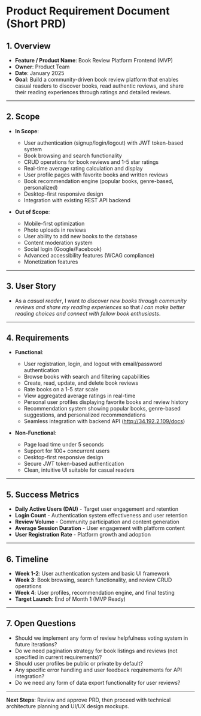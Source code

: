 # Product Requirement Document (Short PRD)

## 1. Overview
- **Feature / Product Name**: Book Review Platform Frontend (MVP)
- **Owner**: Product Team  
- **Date**: January 2025  
- **Goal**: Build a community-driven book review platform that enables casual readers to discover books, read authentic reviews, and share their reading experiences through ratings and detailed reviews.

---

## 2. Scope
- **In Scope**:  
  - User authentication (signup/login/logout) with JWT token-based system
  - Book browsing and search functionality
  - CRUD operations for book reviews and 1-5 star ratings
  - Real-time average rating calculation and display
  - User profile pages with favorite books and written reviews
  - Book recommendation engine (popular books, genre-based, personalized)
  - Desktop-first responsive design
  - Integration with existing REST API backend

- **Out of Scope**:  
  - Mobile-first optimization
  - Photo uploads in reviews
  - User ability to add new books to the database
  - Content moderation system
  - Social login (Google/Facebook)
  - Advanced accessibility features (WCAG compliance)
  - Monetization features

---

## 3. User Story
- As a *casual reader*, I want *to discover new books through community reviews and share my reading experiences* so that *I can make better reading choices and connect with fellow book enthusiasts*.

---

## 4. Requirements
- **Functional**:  
  - User registration, login, and logout with email/password authentication
  - Browse books with search and filtering capabilities
  - Create, read, update, and delete book reviews
  - Rate books on a 1-5 star scale
  - View aggregated average ratings in real-time
  - Personal user profiles displaying favorite books and review history
  - Recommendation system showing popular books, genre-based suggestions, and personalized recommendations
  - Seamless integration with backend API (http://34.192.2.109/docs)

- **Non-Functional**:  
  - Page load time under 5 seconds
  - Support for 100+ concurrent users
  - Desktop-first responsive design
  - Secure JWT token-based authentication
  - Clean, intuitive UI suitable for casual readers

---

## 5. Success Metrics
- **Daily Active Users (DAU)** - Target user engagement and retention
- **Login Count** - Authentication system effectiveness and user retention
- **Review Volume** - Community participation and content generation
- **Average Session Duration** - User engagement with platform content
- **User Registration Rate** - Platform growth and adoption

---

## 6. Timeline
- **Week 1-2**: User authentication system and basic UI framework
- **Week 3**: Book browsing, search functionality, and review CRUD operations
- **Week 4**: User profiles, recommendation engine, and final testing
- **Target Launch**: End of Month 1 (MVP Ready)

---

## 7. Open Questions
- Should we implement any form of review helpfulness voting system in future iterations?
- Do we need pagination strategy for book listings and reviews (not specified in current requirements)?
- Should user profiles be public or private by default?
- Any specific error handling and user feedback requirements for API integration?
- Do we need any form of data export functionality for user reviews?

---

**Next Steps**: Review and approve PRD, then proceed with technical architecture planning and UI/UX design mockups.
